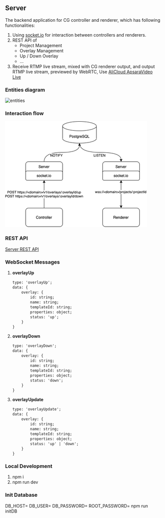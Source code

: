 ## Server
The backend application for CG controller and renderer, which has following functionalities:
1. Using [socket.io](https://socket.io/) for interaction between controllers and renderers.
2. REST API of 
    - Project Management
    - Overlay Management
    - Up / Down Overlay
    - ...
3. Receive RTMP live stream, mixed with CG renderer output, and output RTMP live stream, previewed by WebRTC,
Use [AliCloud ApsaraVideo Live](https://www.aliyun.com/product/live?spm=5176.19720258.J_8058803260.36.3e0d2c4a083jLg)

### Entities diagram
![entities](http://www.plantuml.com/plantuml/proxy?cache=no&src=https://raw.githubusercontent.com/MyRenderer/server/master/architecture/entities.puml)

### Interaction flow
![interaction](https://raw.githubusercontent.com/MyRenderer/server/master/architecture/interaction.png)

### REST API
[Server REST API](https://app.swaggerhub.com/apis-docs/dream83619/MyRenderer/0.1)

### WebSocket Messages
1. **overlayUp**
    ```
    type: 'overlayUp';
    data: {
        overlay: {
            id: string;
            name: string;
            templateId: string;
            properties: object;
            status: 'up';
        }
    }
    ```
2. **overlayDown**
    ```
    type: 'overlayDown';
    data: {
        overlay: {
            id: string;
            name: string;
            templateId: string;
            properties: object;
            status: 'down';
        }
    }
    ```
3. **overlayUpdate**
    ```
    type: 'overlayUpdate';
    data: {
        overlay: {
            id: string;
            name: string;
            templateId: string;
            properties: object;
            status: 'up' | 'down';
        }
    }
    ```

### Local Development
1. npm i 
2. npm run dev

### Init Database
DB_HOST=<dbHost> DB_USER=<dbUser> DB_PASSWORD=<dbPassword> ROOT_PASSWORD=<rootPassword> npm run initDB
